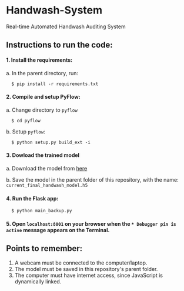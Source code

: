 # Handwash-System
Real-time Automated Handwash Auditing System


## Instructions to run the code:

#### 1. Install the requirements:
a. In the parent directory, run:
    
      $ pip install -r requirements.txt
      
      
      
#### 2. Compile and setup PyFlow:
a. Change directory to `pyflow`

      $ cd pyflow
      
b. Setup `pyflow`:

      $ python setup.py build_ext -i
    
    
    
#### 3. Dowload the trained model
a. Download the model from [here](https://drive.google.com/file/d/1aXFfSilV6-leq9Jz07B39UP6zQT-Yskw/view?usp=sharing)

b. Save the model in the parent folder of this repository, with the name: `current_final_handwash_model.h5`



#### 4. Run the Flask app:

      $ python main_backup.py
      
      
      
#### 5. Open `localhost:8001` on your browser when the `* Debugger pin is active` message appears on the Terminal.



## Points to remember:
1. A webcam must be connected to the computer/laptop.
2. The model must be saved in this repository's parent folder.
3. The computer must have internet access, since JavaScript is dynamically linked.

